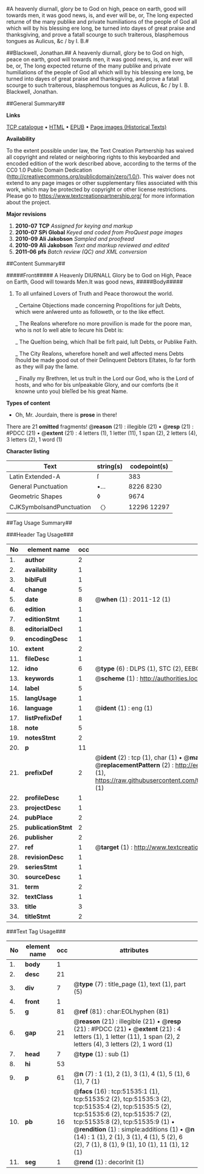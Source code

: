 #A heavenly diurnall, glory be to God on high, peace on earth, good will towards men, it was good news, is, and ever will be, or, The long expected returne of the many publike and private humiliations of the people of God all which will by his blessing ere long, be turned into dayes of great praise and thanksgiving, and prove a fatall scourge to such traiterous, blasphemous tongues as Aulicus, &c / by I. B.#

##Blackwell, Jonathan.##
A heavenly diurnall, glory be to God on high, peace on earth, good will towards men, it was good news, is, and ever will be, or, The long expected returne of the many publike and private humiliations of the people of God all which will by his blessing ere long, be turned into dayes of great praise and thanksgiving, and prove a fatall scourge to such traiterous, blasphemous tongues as Aulicus, &c / by I. B.
Blackwell, Jonathan.

##General Summary##

**Links**

[TCP catalogue](http://www.ota.ox.ac.uk/tcp/)  • 
[HTML](http://tei.it.ox.ac.uk/tcp/Texts-HTML/free/A28/A28306.html)  • 
[EPUB](http://tei.it.ox.ac.uk/tcp/Texts-EPUB/free/A28/A28306.epub) • 
[Page images (Historical Texts)](https://historicaltexts.jisc.ac.uk/eebo-11956973e)

**Availability**

To the extent possible under law, the Text Creation Partnership has waived all copyright and related or neighboring rights to this keyboarded and encoded edition of the work described above, according to the terms of the CC0 1.0 Public Domain Dedication (http://creativecommons.org/publicdomain/zero/1.0/). This waiver does not extend to any page images or other supplementary files associated with this work, which may be protected by copyright or other license restrictions. Please go to https://www.textcreationpartnership.org/ for more information about the project.

**Major revisions**

1. __2010-07__ __TCP__ *Assigned for keying and markup*
1. __2010-07__ __SPi Global__ *Keyed and coded from ProQuest page images*
1. __2010-09__ __Ali Jakobson__ *Sampled and proofread*
1. __2010-09__ __Ali Jakobson__ *Text and markup reviewed and edited*
1. __2011-06__ __pfs__ *Batch review (QC) and XML conversion*

##Content Summary##

#####Front#####
A Heavenly DIURNALL Glory be to God on High, Peace on Earth, Good will towards Men.It was good news,
#####Body#####

1. To all unfained Lovers of Truth and Peace thorowout the world.

    _ Certaine Objections made concerning Propoſitions for juſt Debts, which were anſwered unto as followeth, or to the like effect.

    _ The Reaſons wherefore no more proviſion is made for the poore man, who is not ſo well able to ſecure his Debt is:

    _ The Queſtion being, which ſhall be firſt paid, Iuſt Debts, or Publike Faith.

    _ The City Reaſons, wherefore honeſt and well affected mens Debts ſhould be made good out of their Delinquent Debtors Eſtates, ſo far forth as they will pay the ſame.

    _ Finally my Brethren, let us truſt in the Lord our God, who is the Lord of hosts, and who for bis unſpeakable Glory, and our comforts (be it knowne unto you) bleſſed be his great Name.

**Types of content**

  * Oh, Mr. Jourdain, there is **prose** in there!

There are 21 **omitted** fragments! 
 @__reason__ (21) : illegible (21)  •  @__resp__ (21) : #PDCC (21)  •  @__extent__ (21) : 4 letters (1), 1 letter (11), 1 span (2), 2 letters (4), 3 letters (2), 1 word (1)

**Character listing**


|Text|string(s)|codepoint(s)|
|---|---|---|
|Latin Extended-A|ſ|383|
|General Punctuation|•…|8226 8230|
|Geometric Shapes|◊|9674|
|CJKSymbolsandPunctuation|〈〉|12296 12297|

##Tag Usage Summary##

###Header Tag Usage###

|No|element name|occ|attributes|
|---|---|---|---|
|1.|__author__|2||
|2.|__availability__|1||
|3.|__biblFull__|1||
|4.|__change__|5||
|5.|__date__|8| @__when__ (1) : 2011-12 (1)|
|6.|__edition__|1||
|7.|__editionStmt__|1||
|8.|__editorialDecl__|1||
|9.|__encodingDesc__|1||
|10.|__extent__|2||
|11.|__fileDesc__|1||
|12.|__idno__|6| @__type__ (6) : DLPS (1), STC (2), EEBO-CITATION (1), OCLC (1), VID (1)|
|13.|__keywords__|1| @__scheme__ (1) : http://authorities.loc.gov/ (1)|
|14.|__label__|5||
|15.|__langUsage__|1||
|16.|__language__|1| @__ident__ (1) : eng (1)|
|17.|__listPrefixDef__|1||
|18.|__note__|5||
|19.|__notesStmt__|2||
|20.|__p__|11||
|21.|__prefixDef__|2| @__ident__ (2) : tcp (1), char (1)  •  @__matchPattern__ (2) : ([0-9\-]+):([0-9IVX]+) (1), (.+) (1)  •  @__replacementPattern__ (2) : http://eebo.chadwyck.com/downloadtiff?vid=$1&page=$2 (1), https://raw.githubusercontent.com/textcreationpartnership/Texts/master/tcpchars.xml#$1 (1)|
|22.|__profileDesc__|1||
|23.|__projectDesc__|1||
|24.|__pubPlace__|2||
|25.|__publicationStmt__|2||
|26.|__publisher__|2||
|27.|__ref__|1| @__target__ (1) : http://www.textcreationpartnership.org/docs/. (1)|
|28.|__revisionDesc__|1||
|29.|__seriesStmt__|1||
|30.|__sourceDesc__|1||
|31.|__term__|2||
|32.|__textClass__|1||
|33.|__title__|3||
|34.|__titleStmt__|2||


###Text Tag Usage###

|No|element name|occ|attributes|
|---|---|---|---|
|1.|__body__|1||
|2.|__desc__|21||
|3.|__div__|7| @__type__ (7) : title_page (1), text (1), part (5)|
|4.|__front__|1||
|5.|__g__|81| @__ref__ (81) : char:EOLhyphen (81)|
|6.|__gap__|21| @__reason__ (21) : illegible (21)  •  @__resp__ (21) : #PDCC (21)  •  @__extent__ (21) : 4 letters (1), 1 letter (11), 1 span (2), 2 letters (4), 3 letters (2), 1 word (1)|
|7.|__head__|7| @__type__ (1) : sub (1)|
|8.|__hi__|53||
|9.|__p__|61| @__n__ (7) : 1 (1), 2 (1), 3 (1), 4 (1), 5 (1), 6 (1), 7 (1)|
|10.|__pb__|16| @__facs__ (16) : tcp:51535:1 (1), tcp:51535:2 (2), tcp:51535:3 (2), tcp:51535:4 (2), tcp:51535:5 (2), tcp:51535:6 (2), tcp:51535:7 (2), tcp:51535:8 (2), tcp:51535:9 (1)  •  @__rendition__ (1) : simple:additions (1)  •  @__n__ (14) : 1 (1), 2 (1), 3 (1), 4 (1), 5 (2), 6 (2), 7 (1), 8 (1), 9 (1), 10 (1), 11 (1), 12 (1)|
|11.|__seg__|1| @__rend__ (1) : decorInit (1)|
